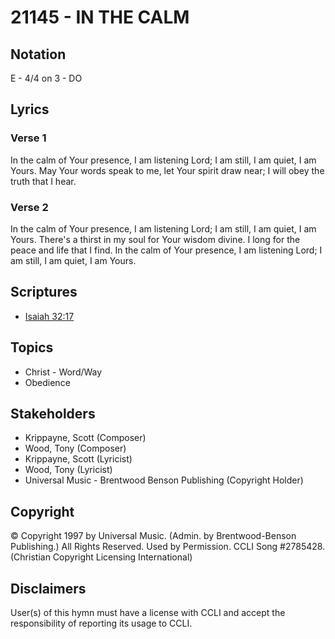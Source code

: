 # 21145 - IN THE CALM

## Notation

E - 4/4 on 3 - DO

## Lyrics

### Verse 1

In the calm of Your presence, I am listening Lord; I am still, I am quiet, I am Yours. May Your words speak to me, let Your spirit draw near; I will obey the truth that I hear. 

### Verse 2

In the calm of Your presence, I am listening Lord; I am still, I am quiet, I am Yours. There's a thirst in my soul for Your wisdom divine. I long for the peace and life that I find. In the calm of Your presence, I am listening Lord; I am still, I am quiet, I am Yours. 


## Scriptures

- [Isaiah 32:17](https://www.biblegateway.com/passage/?search=Isaiah%2032%3A17)

## Topics

- Christ - Word/Way
- Obedience

## Stakeholders

- Krippayne, Scott (Composer)
- Wood, Tony (Composer)
- Krippayne, Scott (Lyricist)
- Wood, Tony (Lyricist)
- Universal Music - Brentwood Benson Publishing (Copyright Holder)

## Copyright

© Copyright 1997 by Universal Music. (Admin. by Brentwood-Benson Publishing.) All Rights Reserved. Used by Permission. CCLI Song #2785428.
(Christian Copyright Licensing International)

## Disclaimers

User(s) of this hymn must have a license with CCLI and accept the responsibility of reporting its usage to CCLI.

